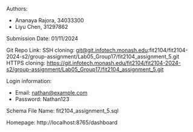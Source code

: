 Authors:
- Ananaya Rajora, 34033300
- Liyu Chen, 31297862

Submission Date: 01/11/2024

Git Repo Link:
SSH cloning: git@git.infotech.monash.edu:fit2104/fit2104-2024-s2/group-assignment/Lab05_Group17/fit2104_assignment_5.git
HTTPS cloning: https://git.infotech.monash.edu/fit2104/fit2104-2024-s2/group-assignment/Lab05_Group17/fit2104_assignment_5.git


Login information:
- Email: nathan@example.com
- Password: Nathan123

Schema File Name: fit2104_assignment_5.sql

Homepage: http://localhost:8765/dashboard

